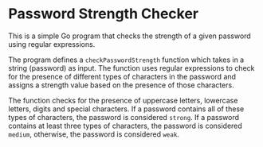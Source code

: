 # Password Strength Checker

This is a simple Go program that checks the strength of a given password using regular expressions.

The program defines a `checkPasswordStrength` function which takes in a string (password) as input. The function uses regular expressions to check for the presence of different types of characters in the password and assigns a strength value based on the presence of those characters.

The function checks for the presence of uppercase letters, lowercase letters, digits and special characters. If a password contains all of these types of characters, the password is considered `strong`. If a password contains at least three types of characters, the password is considered `medium`, otherwise, the password is considered `weak`.
